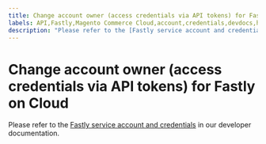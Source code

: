 ```yaml
---
title: Change account owner (access credentials via API tokens) for Fastly on Cloud
labels: API,Fastly,Magento Commerce Cloud,account,credentials,devdocs,how to,Adobe Commerce
description: "Please refer to the [Fastly service account and credentials](https://devdocs.magento.com/guides/v2.3/cloud/cdn/cloud-fastly.html#fastly-service-account-and-credentials) in our developer documentation."
---
```


# Change account owner (access credentials via API tokens) for Fastly on Cloud

Please refer to the [Fastly service account and credentials](https://devdocs.magento.com/guides/v2.3/cloud/cdn/cloud-fastly.html#fastly-service-account-and-credentials) in our developer documentation. 